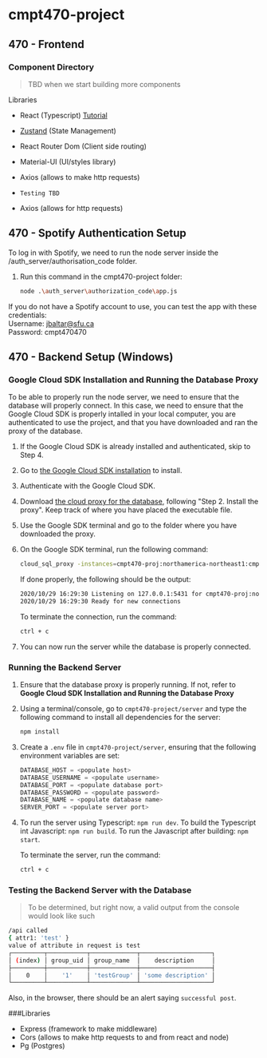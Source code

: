 # cmpt470-project

## 470 - Frontend 

### Component Directory
> TBD when we start building more components

Libraries
- React (Typescript) [Tutorial](https://www.youtube.com/watch?v=Z5iWr6Srsj8)
- [Zustand](https://github.com/pmndrs/zustand) (State Management) 
- React Router Dom (Client side routing)
- Material-UI (UI/styles library)
- Axios (allows to make http requests)
- `Testing TBD`

- Axios (allows for http requests)

## 470 - Spotify Authentication Setup 
To log in with Spotify, we need to run the node server inside the /auth_server/authorisation_code folder. 
1. Run this command in the cmpt470-project folder: 
    ```bash
    node .\auth_server\authorization_code\app.js
    ```
If you do not have a Spotify account to use, you can test the app with these credentials:  
Username: jbaltar@sfu.ca  
Password: cmpt470470  


## 470 - Backend Setup (Windows)

### Google Cloud SDK Installation and Running the Database Proxy

To be able to properly run the node server, we need to ensure that the database will properly connect. In this case, we need to ensure that the Google Cloud SDK is properly intalled in your local computer, you are authenticated to use the project, and that you have downloaded and ran the proxy of the database.

1. If the Google Cloud SDK is already installed and authenticated, skip to Step 4.
2. Go to [the Google Cloud SDK installation](https://cloud.google.com/sdk/docs/install) to install. 
3. Authenticate with the Google Cloud SDK.
4. Download [the cloud proxy for the database](https://cloud.google.com/sql/docs/postgres/connect-admin-proxy), following "Step 2. Install the proxy". Keep track of where you have placed the executable file.
5. Use the Google SDK terminal and go to the folder where you have downloaded the proxy. 
6. On the Google SDK terminal, run the following command:
    ```bash
    cloud_sql_proxy -instances=cmpt470-proj:northamerica-northeast1:cmpt470db=tcp:5431
    ```
    If done properly, the following should be the output:
    ```bash
    2020/10/29 16:29:30 Listening on 127.0.0.1:5431 for cmpt470-proj:northamerica-northeast1:cmpt470db
    2020/10/29 16:29:30 Ready for new connections
    ```

    To terminate the connection, run the command: 
    ```bash
    ctrl + c
    ```
7. You can now run the server while the database is properly connected.

### Running the Backend Server

1. Ensure that the database proxy is properly running. If not, refer to **Google Cloud SDK Installation and Running the Database Proxy**
2. Using a terminal/console, go to `cmpt470-project/server` and type the following command to install all dependencies for the server:
    ```bash
    npm install
    ```
3. Create a `.env` file in `cmpt470-project/server`, ensuring that the following environment variables are set:

    ```javascript
    DATABASE_HOST = <populate host>
    DATABASE_USERNAME = <populate username>
    DATABASE_PORT = <populate database port>
    DATABASE_PASSWORD = <populate password>
    DATABASE_NAME = <populate database name>
    SERVER_PORT = <populate server port>
    ```
3. To run the server using Typescript: `npm run dev`. To build the Typescript int Javascript: `npm run build`. To run the Javascript after building: `npm start`.

    To terminate the server, run the command:
    ```bash
    ctrl + c
    ```

### Testing the Backend Server with the Database

> To be determined, but right now, a valid output from the console would look like such

```bash
/api called
{ attr1: 'test' }
value of attribute in request is test
┌─────────┬───────────┬─────────────┬────────────────────┐
│ (index) │ group_uid │ group_name  │    description     │
├─────────┼───────────┼─────────────┼────────────────────┤
│    0    │    '1'    │ 'testGroup' │ 'some description' │
└─────────┴───────────┴─────────────┴────────────────────┘
```

Also, in the browser, there should be an alert saying `successful post`.

###Libraries


- Express (framework to make middleware)
- Cors (allows to make http requests to and from react and node)
- Pg (Postgres)
